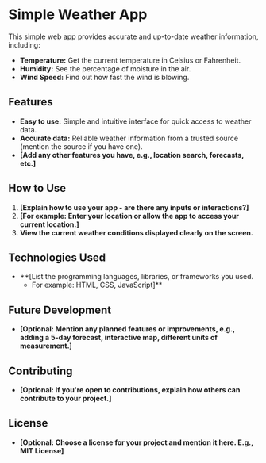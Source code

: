 # Simple Weather App

This simple web app provides accurate and up-to-date weather information, including:

* **Temperature:** Get the current temperature in Celsius or Fahrenheit.
* **Humidity:** See the percentage of moisture in the air.
* **Wind Speed:** Find out how fast the wind is blowing.

## Features

* **Easy to use:**  Simple and intuitive interface for quick access to weather data.
* **Accurate data:**  Reliable weather information from a trusted source (mention the source if you have one).
* **[Add any other features you have, e.g., location search, forecasts, etc.]**

## How to Use

1. **[Explain how to use your app - are there any inputs or interactions?]** 
2. **[For example: Enter your location or allow the app to access your current location.]**
3. **View the current weather conditions displayed clearly on the screen.**

## Technologies Used

* **[List the programming languages, libraries, or frameworks you used.  
    * For example: HTML, CSS, JavaScript]**

## Future Development

* **[Optional: Mention any planned features or improvements, e.g., adding a 5-day forecast, interactive map, different units of measurement.]**

## Contributing

* **[Optional: If you're open to contributions, explain how others can contribute to your project.]** 

## License

* **[Optional: Choose a license for your project and mention it here. E.g., MIT License]**
